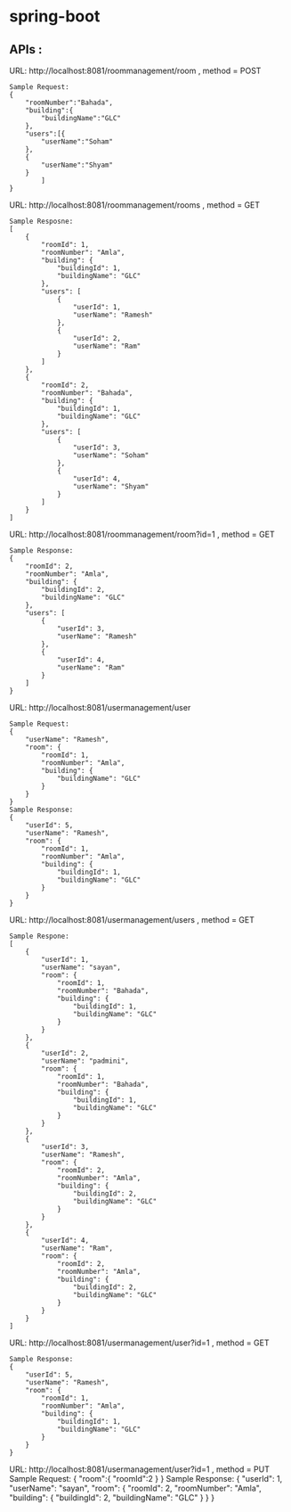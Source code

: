 # spring-boot

## APIs : 
URL: http://localhost:8081/roommanagement/room , method = POST
```
Sample Request:
{
	"roomNumber":"Bahada",
	"building":{
		"buildingName":"GLC"
	},
	"users":[{
		"userName":"Soham"
	},
	{
		"userName":"Shyam"
	}
		]
}
```
URL: http://localhost:8081/roommanagement/rooms , method = GET
```
Sample Resposne:
[
    {
        "roomId": 1,
        "roomNumber": "Amla",
        "building": {
            "buildingId": 1,
            "buildingName": "GLC"
        },
        "users": [
            {
                "userId": 1,
                "userName": "Ramesh"
            },
            {
                "userId": 2,
                "userName": "Ram"
            }
        ]
    },
    {
        "roomId": 2,
        "roomNumber": "Bahada",
        "building": {
            "buildingId": 1,
            "buildingName": "GLC"
        },
        "users": [
            {
                "userId": 3,
                "userName": "Soham"
            },
            {
                "userId": 4,
                "userName": "Shyam"
            }
        ]
    }
]
```
URL: http://localhost:8081/roommanagement/room?id=1 , method = GET
```
Sample Response: 
{
    "roomId": 2,
    "roomNumber": "Amla",
    "building": {
        "buildingId": 2,
        "buildingName": "GLC"
    },
    "users": [
        {
            "userId": 3,
            "userName": "Ramesh"
        },
        {
            "userId": 4,
            "userName": "Ram"
        }
    ]
}
```
URL: http://localhost:8081/usermanagement/user
```
Sample Request:
{
    "userName": "Ramesh",
    "room": {
        "roomId": 1,
        "roomNumber": "Amla",
        "building": {
            "buildingName": "GLC"
        }
    }
}
Sample Response:
{
    "userId": 5,
    "userName": "Ramesh",
    "room": {
        "roomId": 1,
        "roomNumber": "Amla",
        "building": {
            "buildingId": 1,
            "buildingName": "GLC"
        }
    }
}
```
URL: http://localhost:8081/usermanagement/users , method = GET
```
Sample Respone: 
[
    {
        "userId": 1,
        "userName": "sayan",
        "room": {
            "roomId": 1,
            "roomNumber": "Bahada",
            "building": {
                "buildingId": 1,
                "buildingName": "GLC"
            }
        }
    },
    {
        "userId": 2,
        "userName": "padmini",
        "room": {
            "roomId": 1,
            "roomNumber": "Bahada",
            "building": {
                "buildingId": 1,
                "buildingName": "GLC"
            }
        }
    },
    {
        "userId": 3,
        "userName": "Ramesh",
        "room": {
            "roomId": 2,
            "roomNumber": "Amla",
            "building": {
                "buildingId": 2,
                "buildingName": "GLC"
            }
        }
    },
    {
        "userId": 4,
        "userName": "Ram",
        "room": {
            "roomId": 2,
            "roomNumber": "Amla",
            "building": {
                "buildingId": 2,
                "buildingName": "GLC"
            }
        }
    }
]
```
URL: http://localhost:8081/usermanagement/user?id=1 , method = GET
```
Sample Response:
{
    "userId": 5,
    "userName": "Ramesh",
    "room": {
        "roomId": 1,
        "roomNumber": "Amla",
        "building": {
            "buildingId": 1,
            "buildingName": "GLC"
        }
    }
}
```
URL: http://localhost:8081/usermanagement/user?id=1 , method = PUT
Sample Request:
{
	 "room":{
	 	"roomId":2
	 }
}
Sample Response:
{
    "userId": 1,
    "userName": "sayan",
    "room": {
        "roomId": 2,
        "roomNumber": "Amla",
        "building": {
            "buildingId": 2,
            "buildingName": "GLC"
        }
    }
}
```
